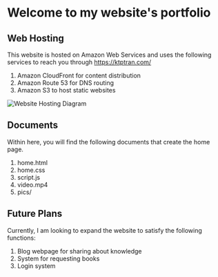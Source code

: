 # Welcome to my website's portfolio

## Web Hosting
This website is hosted on Amazon Web Services and uses the following services to reach you through https://ktptran.com/
1. Amazon CloudFront for content distribution
2. Amazon Route 53 for DNS routing
3. Amazon S3 to host static websites

![Website Hosting Diagram](https://github.com/ktptran/websites/blob/master/Main%20Website/Hosting%20Website.png?raw=true)

## Documents
Within here, you will find the following documents that create the home page.
1. home.html
2. home.css
3. script.js
4. video.mp4
5. pics/

## Future Plans
Currently, I am looking to expand the website to satisfy the following functions:
1. Blog webpage for sharing about knowledge
2. System for requesting books
3. Login system


